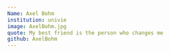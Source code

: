 ```yaml
---
Name: Axel Bohm
institution: univie
image: AxelBohm.jpg
quote: My best friend is the person who changes me
github: AxelBohm
---
```

